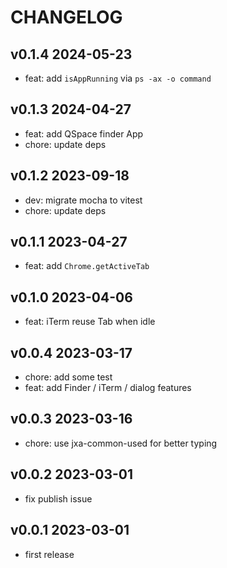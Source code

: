 # CHANGELOG

## v0.1.4 2024-05-23

- feat: add `isAppRunning` via `ps -ax -o command`

## v0.1.3 2024-04-27

- feat: add QSpace finder App
- chore: update deps

## v0.1.2 2023-09-18

- dev: migrate mocha to vitest
- chore: update deps

## v0.1.1 2023-04-27

- feat: add `Chrome.getActiveTab`

## v0.1.0 2023-04-06

- feat: iTerm reuse Tab when idle

## v0.0.4 2023-03-17

- chore: add some test
- feat: add Finder / iTerm / dialog features

## v0.0.3 2023-03-16

- chore: use jxa-common-used for better typing

## v0.0.2 2023-03-01

- fix publish issue

## v0.0.1 2023-03-01

- first release
